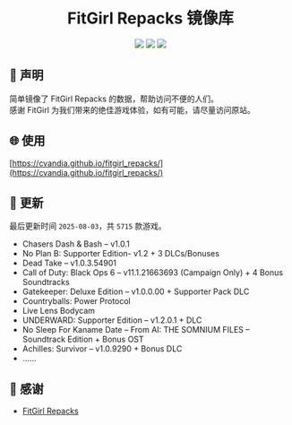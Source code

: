 ﻿<div align="center">

# FitGirl Repacks 镜像库

![](https://count.getloli.com/get/@fitgirl_repacks?theme=booru-lewd)
![](https://img.shields.io/badge/ci-passing-brightgreen.svg?logo=github) ![](https://img.shields.io/badge/license-MIT-brightgreen.svg)

</div>

## 📜 声明
简单镜像了 FitGirl Repacks 的数据，帮助访问不便的人们。  
感谢 FitGirl 为我们带来的绝佳游戏体验，如有可能，请尽量访问原站。

## 🌐 使用
[https://cvandia.github.io/fitgirl_repacks/](https://cvandia.github.io/fitgirl_repacks/)

## 🔄 更新
最后更新时间 `2025-08-03`，共 `5715` 款游戏。
- Chasers Dash & Bash – v1.0.1
- No Plan B: Supporter Edition- v1.2 + 3 DLCs/Bonuses
- Dead Take – v1.0.3.54901
- Call of Duty: Black Ops 6 – v11.1.21663693 (Campaign Only) + 4 Bonus Soundtracks
- Gatekeeper: Deluxe Edition – v1.0.0.00 + Supporter Pack DLC
- Countryballs: Power Protocol
- Live Lens Bodycam
- UNDERWARD: Supporter Edition – v1.2.0.1 + DLC
- No Sleep For Kaname Date – From AI: THE SOMNIUM FILES – Soundtrack Edition + Bonus OST
- Achilles: Survivor – v1.0.9290 + Bonus DLC
- ……

## 🙏 感谢
- [FitGirl Repacks](https://fitgirl-repacks.site/)
